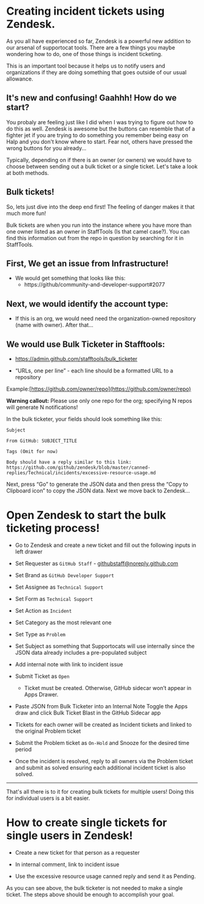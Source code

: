 # Creating incident tickets using Zendesk.

As you all have experienced so far, Zendesk is a powerful new addition to our arsenal of supportocat  tools. There are a few things you maybe wondering how to do, one of those things is incident ticketing.

This is an important tool because it helps us to notify users and organizations if they are doing something that goes outside of our usual allowance.

## It's new and confusing! Gaahhh! How do we start?

You probaly are feeling just like I did when I was trying to figure out how to do this as well. Zendesk is awesome but the buttons can resemble that of a fighter jet if you are trying to do something you remember being easy on Halp and you don't know where to start. Fear not, others have pressed the wrong buttons for you already...

Typically, depending on if there is an owner (or owners) we would have to choose between sending out a bulk ticket or a single ticket. Let's take a look at both methods.

## Bulk tickets!

So, lets just dive into the deep end first! The feeling of danger makes it that much more fun!

Bulk tickets are when you run into the instance where you have more than one owner listed as an owner in StaffTools (Is that camel case?). You can find this information out from the repo in question by searching for it in StaffTools.

## First, We get an issue from Infrastructure!

  - We would get something that looks like this:
    - https://github/community-and-developer-support#2077

## Next, we would identify the account type:

  - If this is an org, we would need need the organization-owned repository (name with owner). After that...

## We would use Bulk Ticketer in Stafftools:

  - https://admin.github.com/stafftools/bulk_ticketer

  - “URLs, one per line” - each line should be a formatted URL to a repository

  Example:[https://github.com/owner/repo](https://github.com/owner/repo)

  **Warning callout:** Please use only one repo for the org; specifying N repos will generate N notifications!

In the bulk ticketer, your fields should look something like this:

```
Subject
```
```
From GitHub: SUBJECT_TITLE
```
```
Tags (Omit for now)
```
```
Body should have a reply similar to this link:
https://github.com/github/zendesk/blob/master/canned-replies/Technical/incidents/excessive-resource-usage.md
```

Next, press “Go” to generate the JSON data and then press the “Copy to Clipboard icon” to copy the JSON data. Next we move back to Zendesk...

# Open Zendesk to start the bulk ticketing process!

- Go to Zendesk and create a new ticket and fill out the following inputs in left drawer

- Set Requester as `GitHub Staff` - githubstaff@noreply.github.com

- Set Brand as `GitHub Developer Support`

- Set Assignee as `Technical Support`

- Set Form as `Technical Support`

- Set Action as `Incident`

- Set Category as the most relevant one

- Set Type as `Problem`

- Set Subject as something that Supportocats will use internally since the JSON data already includes a pre-populated subject

- Add internal note with link to incident issue

- Submit Ticket as `Open`

  - Ticket must be created. Otherwise, GitHub sidecar won’t appear in Apps Drawer.

- Paste JSON from Bulk Ticketer into an Internal Note
Toggle the Apps draw and click Bulk Ticket Blast in the GitHub Sidecar app

- Tickets for each owner will be created as Incident tickets and linked to the original Problem ticket

- Submit the Problem ticket as `On-Hold` and Snooze for the desired time period

- Once the incident is resolved, reply to all owners via the Problem ticket and submit as solved ensuring each additional incident ticket is also solved.
---

That's all there is to it for creating bulk tickets for multiple users! Doing this for individual users is a bit easier.

# How to create single tickets for single users in Zendesk!

  - Create a new ticket for that person as a requester

  - In internal comment, link to incident issue

  - Use the excessive resource usage canned reply and send it as Pending.

  As you can see above, the bulk ticketer is not needed to make a single ticket. The steps above should be enough to accomplish your goal. 
